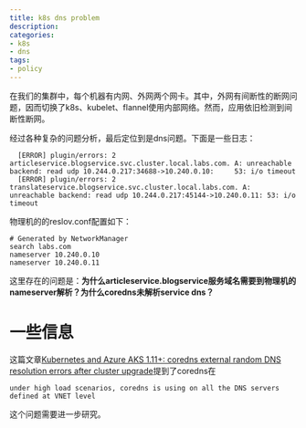 ```yaml
---
title: k8s dns problem
description: 
categories:
- k8s
- dns
tags:
- policy
---
```


在我们的集群中，每个机器有内网、外网两个网卡。其中，外网有间断性的断网问题，因而切换了k8s、kubelet、flannel使用内部网络。然而，应用依旧检测到间断性断网。

经过各种复杂的问题分析，最后定位到是dns问题。下面是一些日志：

```
  [ERROR] plugin/errors: 2 articleservice.blogservice.svc.cluster.local.labs.com. A: unreachable backend: read udp 10.244.0.217:34688->10.240.0.10:     53: i/o timeout
  [ERROR] plugin/errors: 2 translateservice.blogservice.svc.cluster.local.labs.com. A: unreachable backend: read udp 10.244.0.217:45144->10.240.0.11: 53: i/o timeout
```

物理机的的reslov.conf配置如下：

```
# Generated by NetworkManager
search labs.com
nameserver 10.240.0.10
nameserver 10.240.0.11
```

这里存在的问题是：**为什么articleservice.blogservice服务域名需要到物理机的nameserver解析？为什么coredns未解析service dns？**

# 一些信息

这篇文章[Kubernetes and Azure AKS 1.11+: coredns external random DNS resolution errors after cluster upgrade](https://www.sesispla.net/en/azure-aks-1-11-random-dns-resolution-error-after-cluster-upgrade/)提到了coredns在 

```
under high load scenarios, coredns is using on all the DNS servers defined at VNET level 
```

这个问题需要进一步研究。